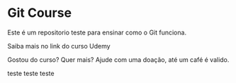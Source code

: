 # Git Course

Este é um repositorio teste para ensinar como o Git funciona.

Saiba mais no link do curso Udemy

Gostou do curso? Quer mais? Ajude com uma doação, até um café é valido.

teste teste teste
